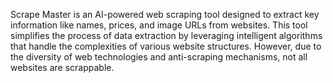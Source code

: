 Scrape Master is an AI-powered web scraping tool designed to extract key information like names, prices, and image URLs from websites. This tool simplifies the process of data extraction by leveraging intelligent algorithms that handle the complexities of various website structures. However, due to the diversity of web technologies and anti-scraping mechanisms, not all websites are scrappable.
